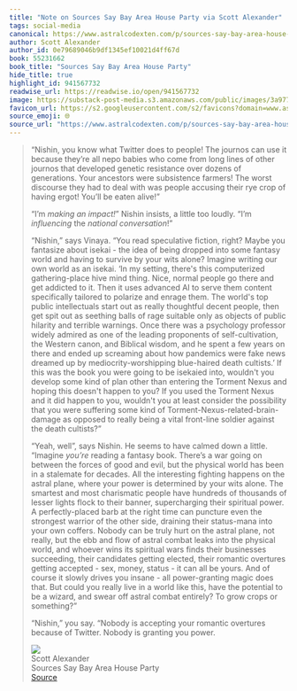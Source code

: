 ```yaml
---
title: "Note on Sources Say Bay Area House Party via Scott Alexander"
tags: social-media
canonical: https://www.astralcodexten.com/p/sources-say-bay-area-house-party
author: Scott Alexander
author_id: 0e79689046b9df1345ef10021d4ff67d
book: 55231662
book_title: "Sources Say Bay Area House Party"
hide_title: true
highlight_id: 941567732
readwise_url: https://readwise.io/open/941567732
image: https://substack-post-media.s3.amazonaws.com/public/images/3a9775db-e850-4d44-91d6-06200e456f24_1536x1024.png
favicon_url: https://s2.googleusercontent.com/s2/favicons?domain=www.astralcodexten.com
source_emoji: 🌐
source_url: "https://www.astralcodexten.com/p/sources-say-bay-area-house-party#:~:text=%E2%80%9CNishin%2C%20you%20know,granting%20you%20power."
---
```


> “Nishin, you know what Twitter does to people! The journos can use it because they’re all nepo babies who come from long lines of other journos that developed genetic resistance over dozens of generations. Your ancestors were subsistence farmers! The worst discourse they had to deal with was people accusing their rye crop of having ergot! You’ll be eaten alive!”
> 
> “I’m *making an impact!*” Nishin insists, a little too loudly. “I’m *influencing* the *national* *conversation*!”
> 
> “Nishin,” says Vinaya. “You read speculative fiction, right? Maybe you fantasize about isekai - the idea of being dropped into some fantasy world and having to survive by your wits alone? Imagine writing our own world as an isekai. ‘In my setting, there's this computerized gathering-place hive mind thing. Nice, normal people go there and get addicted to it. Then it uses advanced AI to serve them content specifically tailored to polarize and enrage them. The world's top public intellectuals start out as really thoughtful decent people, then get spit out as seething balls of rage suitable only as objects of public hilarity and terrible warnings. Once there was a psychology professor widely admired as one of the leading proponents of self-cultivation, the Western canon, and Biblical wisdom, and he spent a few years on there and ended up screaming about how pandemics were fake news dreamed up by mediocrity-worshipping blue-haired death cultists.’ If this was the book you were going to be isekaied into, wouldn't you develop some kind of plan other than entering the Torment Nexus and hoping this doesn't happen to you? If you used the Torment Nexus and it did happen to you, wouldn't you at least consider the possibility that you were suffering some kind of Torment-Nexus-related-brain-damage as opposed to really being a vital front-line soldier against the death cultists?”
> 
> “Yeah, well”, says Nishin. He seems to have calmed down a little. “Imagine *you’re* reading a fantasy book. There’s a war going on between the forces of good and evil, but the physical world has been in a stalemate for decades. All the interesting fighting happens on the astral plane, where your power is determined by your wits alone. The smartest and most charismatic people have hundreds of thousands of lesser lights flock to their banner, supercharging their spiritual power. A perfectly-placed barb at the right time can puncture even the strongest warrior of the other side, draining their status-mana into your own coffers. Nobody can be truly hurt on the astral plane, not really, but the ebb and flow of astral combat leaks into the physical world, and whoever wins its spiritual wars finds their businesses succeeding, their candidates getting elected, their romantic overtures getting accepted - sex, money, status - it can all be yours. And of course it slowly drives you insane - all power-granting magic does that. But could you really live in a world like this, have the potential to be a wizard, and swear off astral combat entirely? To grow crops or something?”
> 
> “Nishin,” you say. “Nobody is accepting your romantic overtures because of Twitter. Nobody is granting you power.
> <div class="quoteback-footer"><div class="quoteback-avatar"><img class="mini-favicon" src="https://s2.googleusercontent.com/s2/favicons?domain=www.astralcodexten.com"></div><div class="quoteback-metadata"><div class="metadata-inner"><span style="display:none">FROM:</span><div aria-label="Scott Alexander" class="quoteback-author"> Scott Alexander</div><div aria-label="Sources Say Bay Area House Party" class="quoteback-title"> Sources Say Bay Area House Party</div></div></div><div class="quoteback-backlink"><a target="_blank" aria-label="go to the full text of this quotation" rel="noopener" href="https://www.astralcodexten.com/p/sources-say-bay-area-house-party#:~:text=%E2%80%9CNishin%2C%20you%20know,granting%20you%20power." class="quoteback-arrow"> Source</a></div></div>